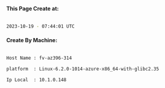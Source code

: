 
   
#### This Page Create at:

```bash

2023-10-19 - 07:44:01 UTC

```

#### Create By Machine:

```bash

Host Name : fv-az396-314

platform  : Linux-6.2.0-1014-azure-x86_64-with-glibc2.35

Ip Local  : 10.1.0.148

```

